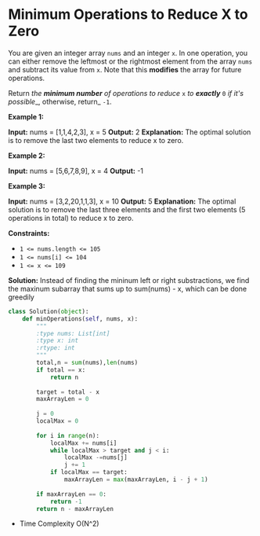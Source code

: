 # Minimum Operations to Reduce X to Zero
You are given an integer array  `nums`  and an integer  `x`. In one operation, you can either remove the leftmost or the rightmost element from the array  `nums`  and subtract its value from  `x`. Note that this  **modifies**  the array for future operations.

Return  _the  **minimum number**  of operations to reduce_ `x`  _to  **exactly**_  `0`  _if it's possible__, otherwise, return_ `-1`.

**Example 1:**

**Input:** nums = [1,1,4,2,3], x = 5
**Output:** 2
**Explanation:** The optimal solution is to remove the last two elements to reduce x to zero.

**Example 2:**

**Input:** nums = [5,6,7,8,9], x = 4
**Output:** -1

**Example 3:**

**Input:** nums = [3,2,20,1,1,3], x = 10
**Output:** 5
**Explanation:** The optimal solution is to remove the last three elements and the first two elements (5 operations in total) to reduce x to zero.

**Constraints:**

-   `1 <= nums.length <= 105`
-   `1 <= nums[i] <= 104`
-   `1 <= x <= 109`

**Solution:**
Instead of finding the mininum left or right substractions, we find the maxinum subarray that sums up to sum(nums) - x, which can be done greedily
```python
class Solution(object):
    def minOperations(self, nums, x):
        """
        :type nums: List[int]
        :type x: int
        :rtype: int
        """
        total,n = sum(nums),len(nums)
        if total == x:
            return n
        
        target = total - x
        maxArrayLen = 0
        
        j = 0
        localMax = 0
        
        for i in range(n):
            localMax += nums[i]
            while localMax > target and j < i:
                localMax -=nums[j]
                j += 1
            if localMax == target:
                maxArrayLen = max(maxArrayLen, i - j + 1)
        
        if maxArrayLen == 0:
            return -1
        return n - maxArrayLen
```
- Time Complexity O(N^2)